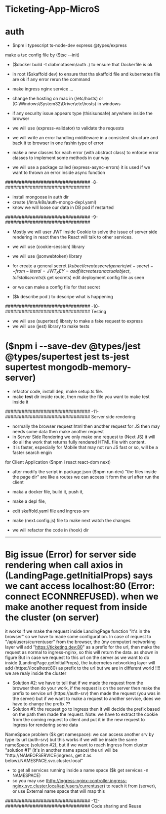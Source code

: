 # Ticketing-App-MicroS

# auth

- $npm i typescript ts-node-dev express @types/express

make a tsc config file by ($tsc --init)

- ($docker build -t diabmotasem/auth .) to ensure that Dockerfile is ok

- in root ($skaffold dev) to ensure that tha skaffold file and kubernetes file are ok
  if any error rerun the command

- make ingress nginx service ...
- change the hosting on mac in (/etc/hosts) or (C:\Windows\System32\Driver\etc\hosts) in windows
- if any security issue appears type (thisisunsafe) anywhere inside the browser

- we will use (express-validator) to validate the requests
- we will write an error handling middleware in a consistent structure and back it to browser in one fashin type of error
- make a new classes for each error (with abstract class) to enforce error classes to implement some methods in our way

- we will use a package called (express-async-errors) it is used if we want to thrown an error inside async function

############################### -8- ###############################

- install mongoose in auth dir
- create (/inra/k8s/auth-mongo-depl.yaml)
- know we will loose our data in DB pod if restarted

############################### -9- ###############################

- Mostly we will user JWT inside Cookie to solve the issue of server side rendering in react then the React will talk to other services.
- we will use (cookie-session) library
- we will use (jsonwebtoken) library

- for create a general secret ($kubectl create secret generic jwt-secret --from-literal=JWT_KEY=asdf)
it creates an actual object, to list all secrets ($k get secrets)
  edit deployment config file as seen
- or we can make a config file for that secret

- ($k describe pod <podName>) to descripe what is happening

############################### -10- ############################### Testing

- we will use (supertest) libraty to make a fake request to express
- we will use (jest) library to make tests

# ($npm i --save-dev @types/jest @types/supertest jest ts-jest supertest mongodb-memory-server)

- refactor code, install dep, make setup.ts file.
- make **test** dir inside route, then make the file you want to make test inside it

############################### -11- ############################### Server side rendering

- normally the browser request html then another request for JS then may needs some data then make another request
- in Server Side Rendering we only make one request to (Next JS) it will do all the work that returns fully rendered HTML file with content.
- It is faster, especially for Mobile that may not run JS fast or so, will be a faster search engin

for Client Application ($npm i react react-dom next)

- after modify the script in package.json ($npm run dev) "the files inside the page dir" are like a routes we can access it form the url after run the client

- maka a docker file, build it, push it,
- make a depl file,
- edit skaffold.yaml file and ingress-srv

- make (next.config.js) file to make next watch the changes

- we will refactor the code in (hook) dir

---------------------------------------------------------------------------------
# Big issue (Error) for server side rendering when call axios in (LandingPage.getInitialProps) says we cant access localhost:80 (Error: connect ECONNREFUSED). when we make another request from inside the cluster (on server)
it works if we make the request inside LandingPage function "it's in the browser" so we have to made some configuration.
In case of request to "/api/users/currentuser" from the browser, the (my computer) networking layer will add "https://ticketing.dev:80" as a prefix for the url, then make the request as normal to ingress-nginx, so this will return the data. as shown in figure 
    But in case we request to this url on the server as we want to do inside (LandingPage.getInitialProps), the kubernetes networking layer will add (https://localhost:80) as prefix to the url but we are in different world !!!! we are realy inside the cluster 
- Solution #2: we have to tell that if we made the request from the browser then do your work, if the request is on the server then make the prefix to service url (https://auth-srv) then made the request (you was in the server) but if we want to make a request to another service, does we have to change the prefix ??
- Solution #1: the request go to Ingress then it will decide the prefix based on the path then made the request. Note: we have to extract the cookie from the coming request to client and put it in the new request to Ingress for rendering some data

NameSpace problem ($k get namespace): we can access another srv by type its url (auth-srv) but this works if we will be inside the same nameSpace (solution #2), but if we want to reach Ingress from cluster "solution #1" (it's in another name space) the url will be "http://NAMEOFSERVICE(ingress, get it as below).NAMESPACE.svc.cluster.local"
- to get all services running inside a name space ($k get services -n NAMESPACE)
- so you may use (http://ingress-nginx-controller.ingress-nginx.svc.cluster.local/api/users/currentuser) to reach it from (server), or use External name space that will map this



############################### -12- ############################### Code sharing and Reuse